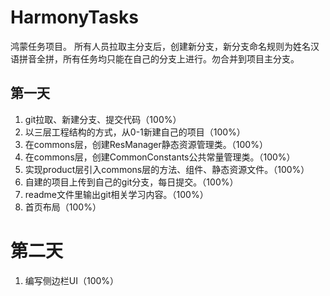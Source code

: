 # HarmonyTasks

鸿蒙任务项目。
所有人员拉取主分支后，创建新分支，新分支命名规则为姓名汉语拼音全拼，所有任务均只能在自己的分支上进行。勿合并到项目主分支。

## 第一天

1. git拉取、新建分支、提交代码（100%）
2. 以三层工程结构的方式，从0-1新建自己的项目（100%）
3. 在commons层，创建ResManager静态资源管理类。（100%）
4. 在commons层，创建CommonConstants公共常量管理类。（100%）
5. 实现product层引入commons层的方法、组件、静态资源文件。（100%）
6. 自建的项目上传到自己的git分支，每日提交。（100%）
7. readme文件里输出git相关学习内容。（100%）
8. 首页布局（100%）

# 第二天

1. 编写侧边栏UI（100%）